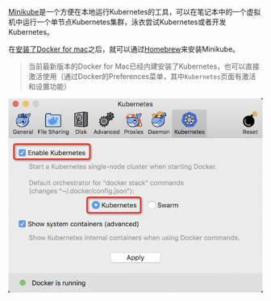 [Minikube](https://kubernetes.io/docs/setup/minikube/)是一个方便在本地运行Kubernetes的工具，可以在笔记本中的一个虚拟机中运行一个单节点Kubernetes集群，泳衣尝试Kubernetes或者开发Kubernetes。

在[安装了Docker for mac](../../../virtual/docker/docker_for_mac/README)之后，就可以通过[Homebrew](https://brew.sh/)来安装Minikube。

> 当前最新版本的Docker for Mac已经内建安装了Kubernetes，也可以直接激活使用（通过Docker的Preferences菜单，其中`Kubernetes`页面有激活和设置功能）

![docker kubernetes](../../../img/virtual/docker/docker_for_mac/docker_kubernetes.png)

